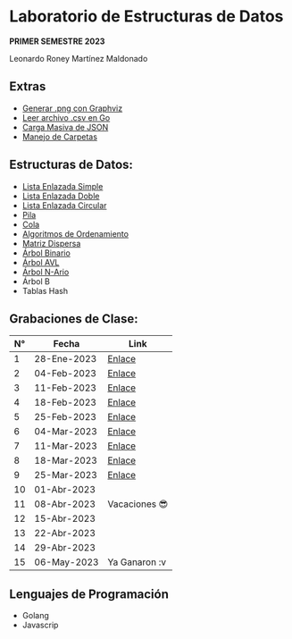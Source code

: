 # Laboratorio de Estructuras de Datos
<b>PRIMER SEMESTRE 2023</b><br>

Leonardo Roney Martínez Maldonado

## Extras
- [Generar .png con Graphviz](https://github.com/leonardo0martinez/EDD_1S_2023/tree/master/graphviz)
- [Leer archivo .csv en Go](https://github.com/leonardo0martinez/EDD_1S_2023/tree/master/read-csv)
- [Carga Masiva de JSON](https://github.com/leonardo0martinez/EDD_1S_2023/tree/master/avl-tree)
- [Manejo de Carpetas](https://github.com/leonardo0martinez/EDD_1S_2023/tree/master/n-ary-tree)

## Estructuras de Datos:
- [Lista Enlazada Simple](https://github.com/leonardo0martinez/EDD_1S_2023/tree/master/simple-linked-list)
- [Lista Enlazada Doble](https://github.com/leonardo0martinez/EDD_1S_2023/tree/master/doubly-linked-list)
- [Lista Enlazada Circular](https://github.com/leonardo0martinez/EDD_1S_2023/tree/master/circular-linked-list)
- [Pila](https://github.com/leonardo0martinez/EDD_1S_2023/tree/master/stack-queue/stack)
- [Cola](https://github.com/leonardo0martinez/EDD_1S_2023/tree/master/stack-queue/queue)
- [Algoritmos de Ordenamiento](https://github.com/leonardo0martinez/EDD_1S_2023/tree/master/orderings)
- [Matriz Dispersa](https://github.com/leonardo0martinez/EDD_1S_2023/tree/master/sparse-matrix)
- [Árbol Binario](https://github.com/leonardo0martinez/EDD_1S_2023/tree/master/binary-search-tree/js)
- [Árbol AVL](https://github.com/leonardo0martinez/EDD_1S_2023/tree/master/avl-tree)
- [Árbol N-Ario](https://github.com/leonardo0martinez/EDD_1S_2023/tree/master/n-ary-tree)
- Árbol B
- Tablas Hash

## Grabaciones de Clase:

| N° | Fecha       | Link          |
|----|-------------|---------------|
| 1  | 28-Ene-2023 |[Enlace](https://youtu.be/xqB2RRrKg1U)|
| 2  | 04-Feb-2023 |[Enlace](https://youtu.be/-2_y8n29LG0)|
| 3  | 11-Feb-2023 |[Enlace](https://youtu.be/Ciuae6Mbp4Y)|
| 4  | 18-Feb-2023 |[Enlace](https://drive.google.com/file/d/15MDqR1OYPyo-rtBeV82LXgVlTqi4qaMq/view?usp=sharing)|
| 5  | 25-Feb-2023 |[Enlace](https://drive.google.com/file/d/1TYfItNUYLaUr4weSekEDfFEtxvOop2L3/view)|
| 6  | 04-Mar-2023 |[Enlace](https://drive.google.com/file/d/1pFvzCzn-vNGDEgVSOoq3QA4wRMbJajiH/view?usp=sharing)|
| 7  | 11-Mar-2023 |[Enlace](https://drive.google.com/file/d/1-53aYhvVVc5GfyeSSiRjc49hNNIedy4E/view?usp=sharing)|
| 8  | 18-Mar-2023 |[Enlace](https://drive.google.com/file/d/1YerxlFC29SPyzpBz9qqoBKiSbR8AVPnn/view?usp=sharing)|
| 9  | 25-Mar-2023 |[Enlace](https://drive.google.com/file/d/1Li3VW8NqCdK7XqE_uUkwfmo1BDgdCgHF/view?usp=sharing)|
| 10 | 01-Abr-2023 |               |
| 11 | 08-Abr-2023 | Vacaciones :sunglasses:|
| 12 | 15-Abr-2023 |               |
| 13 | 22-Abr-2023 |               |
| 14 | 29-Abr-2023 |               |
| 15 | 06-May-2023 | Ya Ganaron :v |

## Lenguajes de Programación
- Golang
- Javascrip
